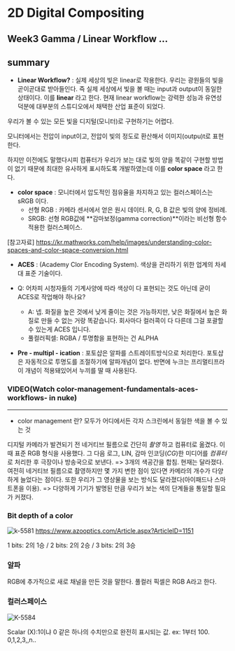 
2D Digital Compositing
=============
Week3 Gamma / Linear Workflow ...
-------------
## summary
* **Linear Workflow?** : 실제 세상의 빛은 linear로 작용한다. 우리는 광원들의 빛을 곧이곧대로 받아들인다. 즉 실제 세상에서 빛을 볼 때는 input과  output이 동일한 상태이다. 이를 **linear** 라고 한다. 현재 linear workflow는 강력한 성능과 유연성 덕분에 대부분의 스튜디오에서 채택한 산업 표준이 되었다. 

우리가 볼 수 있는 모든 빛을 디지털(모니터)로 구현하기는 어렵다. 

모니터에서는 전압이 input이고, 전압이 빛의 정도로 환산해서 이미지(outpu)t로 표현한다.

하지만 이전에도 말했다시피 컴퓨터가 우리가 보는 대로 빛의 양을 똑같이 구현할 방법이 없기 때문에 최대한 유사하게 표시하도록 개발하였는데 이를 **color space** 라고 한다. 

* **color space** : 모니터에서 압도적인 점유율을 차지하고 있는 컬러스페이스는 sRGB 이다. 
  * 선형 RGB : 카메라 센서에서 얻은 원시 데이터. R, G, B 값은 빛의 양에 정비례. 
  * SRGB: 선형 RGB값에 **감마보정(gamma correction)**이라는 비선형 함수 적용한 컬러스페이스.
 
[참고자료] https://kr.mathworks.com/help/images/understanding-color-spaces-and-color-space-conversion.html
 
 * **ACES** : (Academy Clor Encoding System). 색상을 관리하기 위한 업계의 차세대 표준 기술이다.
  * Q: 어차피 시청자들의 기계사양에 따라 색상이 다 표현되는 것도 아닌데 굳이 ACES로 작업해야 하나요?
    * A: 넵. 화질을 높은 것에서 낮게 줄이는 것은 가능하지만, 낮은 화질에서 높은 화질로 만들 수 없는 거랑 똑같습니다. 회사마다 컬러콕이 다 다른데 그걸 포괄할 수 있는게 ACES 입니다.
    * 풀컬러픽셀: RGBA /  투명함을 표현하는 건 ALPHA

 * **Pre - multipl - ication** : 
포토샵은 알파를 스트레이트방식으로 처리한다. 포토샵은 자동적으로 투명도를 조절하기에 알파개념이 없다.
반면에 누크는 프리멀티프라이 개념이 적용돼있어서 누끼를 딸 때 사용된다.
 
 
 
 
 
 
### VIDEO(Watch color-management-fundamentals-aces-workflows- in nuke)
-------------
* color management 란?
 모두가 어디에서든 각자 스크린에서 동일한 색을 볼 수 있는 것
 
 디지털 카메라가 발견되기 전 네거티브 필름으로 간단히 *촬영* 하고 컴퓨터로 옮겼다. 이때 표준 RGB 형식을 사용했다. 그 다음 로그, LIN, 감마 인코딩(*CG*)한 미디어를 *컴퓨터*로 처리한 후 극장이나 방송국으로 보낸다. => 3개의 색공간을 합침.
 현재는 달라졌다. 여전히 네거티브 필름으로 촬영하지만 몇 가지 변한 점이 있다면 카메라의 개수가 다양하게 늘었다는 점이다. 또한 우리가 그 영상물을 보는 방식도 달라졌다(아이패드나 스마트폰을 이용). => 다양하게 기기가 발명된 만큼 우리가 보는 색의 단계들을 통일할 필요가 커졌다. 


### Bit depth of a color
![k-5581](https://d36nqgmw98q4v5.cloudfront.net/image-handler/ts/20161226021437/ri/750/src/images/Article_Images/ImageForArticle_1151(1).jpg)
  https://www.azooptics.com/Article.aspx?ArticleID=1151
 
1 bits: 2의 1승 / 2 bits: 2의 2승  / 3 bits: 2의 3승
### 알파
RGB에 추가적으로 새로 채널을 만든 것을 말한다. 풀컬러 픽셀은 RGB A라고 한다.
### 컬러스페이스
![K-5584](https://s3.us-west-2.amazonaws.com/secure.notion-static.com/a46df6db-814e-4412-b24e-4cbe376bdddf/K-5584.png?X-Amz-Algorithm=AWS4-HMAC-SHA256&X-Amz-Credential=AKIAT73L2G45O3KS52Y5%2F20210918%2Fus-west-2%2Fs3%2Faws4_request&X-Amz-Date=20210918T110000Z&X-Amz-Expires=86400&X-Amz-Signature=327c14ee972b2bf792cfe0adcbae10ed5d02bcd21e00c2f33b530e8506a3ece0&X-Amz-SignedHeaders=host&response-content-disposition=filename%20%3D%22K-5584.png%22)

Scalar (X):1이냐 0 같은 하나의 수치만으로 완전히 표시되는 값. ex: 1부터 100. 0,1,2,3,,n..

